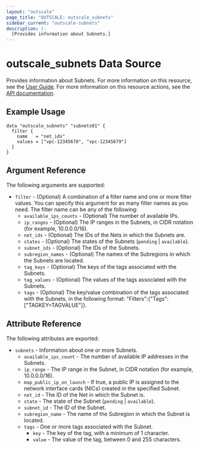 ```yaml
---
layout: "outscale"
page_title: "OUTSCALE: outscale_subnets"
sidebar_current: "outscale-subnets"
description: |-
  [Provides information about Subnets.]
---
```


# outscale_subnets Data Source

Provides information about Subnets.
For more information on this resource, see the [User Guide](https://wiki.outscale.net/display/EN/About+VPCs).
For more information on this resource actions, see the [API documentation](https://docs.outscale.com/api#3ds-outscale-api-subnet).

## Example Usage

```hcl
data "outscale_subnets" "subnets01" {
  filter {
    name   = "net_ids"
    values = ["vpc-12345678", "vpc-12345679"]
  }
}
```

## Argument Reference

The following arguments are supported:

* `filter` - (Optional) A combination of a filter name and one or more filter values. You can specify this argument for as many filter names as you need. The filter name can be any of the following:
    * `available_ips_counts` - (Optional) The number of available IPs.
    * `ip_ranges` - (Optional) The IP ranges in the Subnets, in CIDR notation (for example, 10.0.0.0/16).
    * `net_ids` - (Optional) The IDs of the Nets in which the Subnets are.
    * `states` - (Optional) The states of the Subnets (`pending` \| `available`).
    * `subnet_ids` - (Optional) The IDs of the Subnets.
    * `subregion_names` - (Optional) The names of the Subregions in which the Subnets are located.
    * `tag_keys` - (Optional) The keys of the tags associated with the Subnets.
    * `tag_values` - (Optional) The values of the tags associated with the Subnets.
    * `tags` - (Optional) The key/value combination of the tags associated with the Subnets, in the following format: &quot;Filters&quot;:{&quot;Tags&quot;:[&quot;TAGKEY=TAGVALUE&quot;]}.

## Attribute Reference

The following attributes are exported:

* `subnets` - Information about one or more Subnets.
    * `available_ips_count` - The number of available IP addresses in the Subnets.
    * `ip_range` - The IP range in the Subnet, in CIDR notation (for example, 10.0.0.0/16).
    * `map_public_ip_on_launch` - If true, a public IP is assigned to the network interface cards (NICs) created in the specified Subnet.
    * `net_id` - The ID of the Net in which the Subnet is.
    * `state` - The state of the Subnet (`pending` \| `available`).
    * `subnet_id` - The ID of the Subnet.
    * `subregion_name` - The name of the Subregion in which the Subnet is located.
    * `tags` - One or more tags associated with the Subnet.
        * `key` - The key of the tag, with a minimum of 1 character.
        * `value` - The value of the tag, between 0 and 255 characters.
